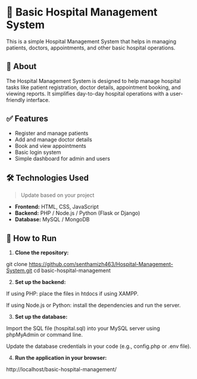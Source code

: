 # 🏥 Basic Hospital Management System

This is a simple Hospital Management System that helps in managing patients, doctors, appointments, and other basic hospital operations.

## 📖 About

The Hospital Management System is designed to help manage hospital tasks like patient registration, doctor details, appointment booking, and viewing reports. It simplifies day-to-day hospital operations with a user-friendly interface.

## ✅ Features

- Register and manage patients
- Add and manage doctor details
- Book and view appointments
- Basic login system
- Simple dashboard for admin and users

## 🛠️ Technologies Used

> Update based on your project

- **Frontend:** HTML, CSS, JavaScript
- **Backend:** PHP / Node.js / Python (Flask or Django)
- **Database:** MySQL / MongoDB

## 🚀 How to Run

1. **Clone the repository:**

git clone https://github.com/senthamizh463/Hospital-Management-System.git
cd basic-hospital-management

2. **Set up the backend:**

If using PHP: place the files in htdocs if using XAMPP.

If using Node.js or Python: install the dependencies and run the server.

3. **Set up the database:**

Import the SQL file (hospital.sql) into your MySQL server using phpMyAdmin or command line.

Update the database credentials in your code (e.g., config.php or .env file).

4. **Run the application in your browser:**

http://localhost/basic-hospital-management/

